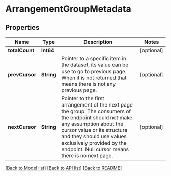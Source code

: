 # ArrangementGroupMetadata

## Properties
Name | Type | Description | Notes
------------ | ------------- | ------------- | -------------
**totalCount** | **Int64** |  | [optional] 
**prevCursor** | **String** | Pointer to a specific item in the dataset, its value can be use to go to previous page. When it is not returned that means there is not any previous page.  | [optional] 
**nextCursor** | **String** | Pointer to the first arrangement of the next page the group.  The consumers of the endpoint should not make any assumption about the cursor value or its structure and they should use values exclusively provided by the endpoint.  Null cursor means there is no next page.  | [optional] 

[[Back to Model list]](../README.md#documentation-for-models) [[Back to API list]](../README.md#documentation-for-api-endpoints) [[Back to README]](../README.md)

